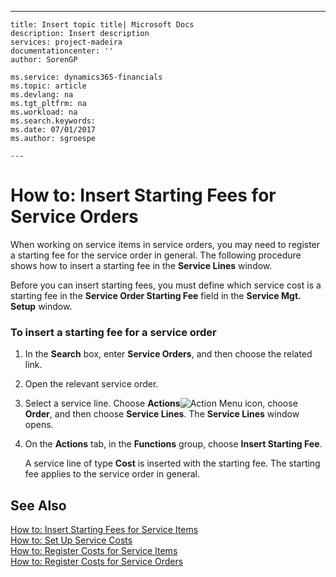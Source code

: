 ---
    title: Insert topic title| Microsoft Docs
    description: Insert description
    services: project-madeira
    documentationcenter: ''
    author: SorenGP

    ms.service: dynamics365-financials
    ms.topic: article
    ms.devlang: na
    ms.tgt_pltfrm: na
    ms.workload: na
    ms.search.keywords:
    ms.date: 07/01/2017
    ms.author: sgroespe

    ---
# How to: Insert Starting Fees for Service Orders
When working on service items in service orders, you may need to register a starting fee for the service order in general. The following procedure shows how to insert a starting fee in the **Service Lines** window.  
  
 Before you can insert starting fees, you must define which service cost is a starting fee in the **Service Order Starting Fee** field in the **Service Mgt. Setup** window.  
  
### To insert a starting fee for a service order  
  
1.  In the **Search** box, enter **Service Orders**, and then choose the related link.  
  
2.  Open the relevant service order.  
  
3.  Select a service line. Choose **Actions**![Action Menu icon](../DesignAndEngineering/media/actionmenuicon.png "actionMenuIcon"), choose **Order**, and then choose **Service Lines**. The **Service Lines** window opens.  
  
4.  On the **Actions** tab, in the **Functions** group, choose **Insert Starting Fee**.  
  
     A service line of type **Cost** is inserted with the starting fee. The starting fee applies to the service order in general.  
  
## See Also  
 [How to: Insert Starting Fees for Service Items](../Service/how-to-insert-starting-fees-for-service-items.md)   
 [How to: Set Up Service Costs](../Service/how-to-set-up-service-costs.md)   
 [How to: Register Costs for Service Items](../Service/how-to-register-costs-for-service-items.md)   
 [How to: Register Costs for Service Orders](../Service/how-to-register-costs-for-service-orders.md)
